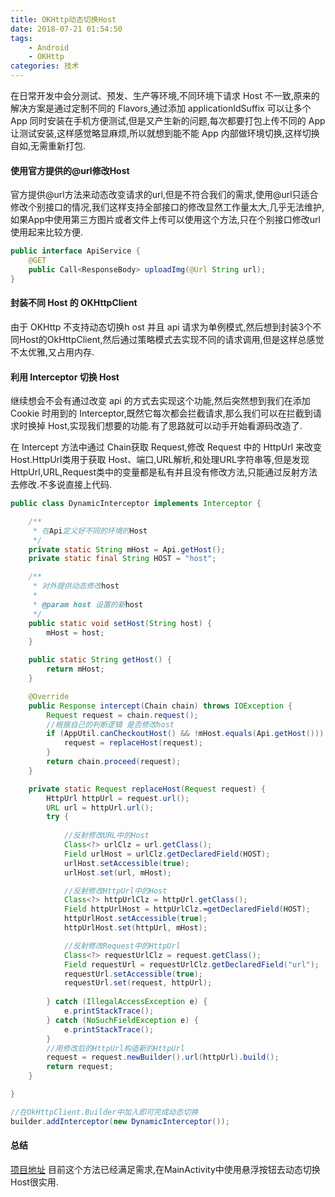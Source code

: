 ```yaml
---
title: OKHttp动态切换Host
date: 2018-07-21 01:54:50
tags:
    - Android
    - OKHttp
categories: 技术
---
```


在日常开发中会分测试、预发、生产等环境,不同环境下请求 Host 不一致,原来的解决方案是通过定制不同的 Flavors,通过添加 applicationIdSuffix 可以让多个 App 同时安装在手机方便测试,但是又产生新的问题,每次都要打包上传不同的 App 让测试安装,这样感觉略显麻烦,所以就想到能不能 App 内部做环境切换,这样切换自如,无需重新打包.

<!-- more -->

#### 使用官方提供的@url修改Host

官方提供@url方法来动态改变请求的url,但是不符合我们的需求,使用@url只适合修改个别接口的情况,我们这样支持全部接口的修改显然工作量太大,几乎无法维护,如果App中使用第三方图片或者文件上传可以使用这个方法,只在个别接口修改url使用起来比较方便.

``` java
public interface ApiService {  
    @GET
    public Call<ResponseBody> uploadImg(@Url String url);
}
```

#### 封装不同 Host 的 OKHttpClient

由于 OKHttp 不支持动态切换h ost 并且 api 请求为单例模式,然后想到封装3个不同Host的OkHttpClient,然后通过策略模式去实现不同的请求调用,但是这样总感觉不太优雅,又占用内存.

#### 利用 Interceptor 切换 Host

继续想会不会有通过改变 api 的方式去实现这个功能,然后突然想到我们在添加 Cookie 时用到的 Interceptor,既然它每次都会拦截请求,那么我们可以在拦截到请求时换掉 Host,实现我们想要的功能.有了思路就可以动手开始看源码改造了.

在 Intercept 方法中通过 Chain获取 Request,修改 Request 中的 HttpUrl 来改变 Host.HttpUrl类用于获取 Host、端口,URL解析,和处理URL字符串等,但是发现HttpUrl,URL,Request类中的变量都是私有并且没有修改方法,只能通过反射方法去修改.不多说直接上代码.

``` java 
public class DynamicInterceptor implements Interceptor {

    /**
     * 在Api定义好不同的环境的Host
     */
    private static String mHost = Api.getHost();
    private static final String HOST = "host";

    /**
     * 对外提供动态修改host
     *
     * @param host 设置的新host
     */
    public static void setHost(String host) {
        mHost = host;
    }

    public static String getHost() {
        return mHost;
    }

    @Override
    public Response intercept(Chain chain) throws IOException {
        Request request = chain.request();
        //根据自己的判断逻辑 是否修改host
        if (AppUtil.canCheckoutHost() && !mHost.equals(Api.getHost())) {
            request = replaceHost(request);
        }
        return chain.proceed(request);
    }

    private static Request replaceHost(Request request) {
        HttpUrl httpUrl = request.url();
        URL url = httpUrl.url();
        try {
            
            //反射修改URL中的Host
            Class<?> urlClz = url.getClass();
            Field urlHost = urlClz.getDeclaredField(HOST);
            urlHost.setAccessible(true);
            urlHost.set(url, mHost);

            //反射修改HttpUrl中的Host
            Class<?> httpUrlClz = httpUrl.getClass();
            Field httpUrlHost = httpUrlClz.≈getDeclaredField(HOST);
            httpUrlHost.setAccessible(true);
            httpUrlHost.set(httpUrl, mHost);

            //反射修改Request中的HttpUrl
            Class<?> requestUrlClz = request.getClass();
            Field requestUrl = requestUrlClz.getDeclaredField("url");
            requestUrl.setAccessible(true);
            requestUrl.set(request, httpUrl);
            
        } catch (IllegalAccessException e) {
            e.printStackTrace();
        } catch (NoSuchFieldException e) {
            e.printStackTrace();
        }
        //用修改后的HttpUrl构造新的HttpUrl
        request = request.newBuilder().url(httpUrl).build();
        return request;
    }

}
```

``` java
//在OkHttpClient.Builder中加入即可完成动态切换
builder.addInterceptor(new DynamicInterceptor());
```

#### 总结

[项目地址](https://github.com/Thewhitelight/DynamicRetrofitHost.git) 目前这个方法已经满足需求,在MainActivity中使用悬浮按钮去动态切换Host很实用.
